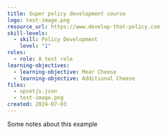 ```yaml
---
title: Super policy development course
logo: test-image.png
resource_url: https://www.develop-that-policy.com
skill-levels:
  - skill: Policy Development
    level: "1"
roles:
  - role: A test role
learning-objectives:
  - learning-objective: Moar Cheese
  - learning-objective: Additional Cheese
files:
  - upsetjs.json
  - test-image.png
created: 2024-07-03
---
```

Some notes about this example
